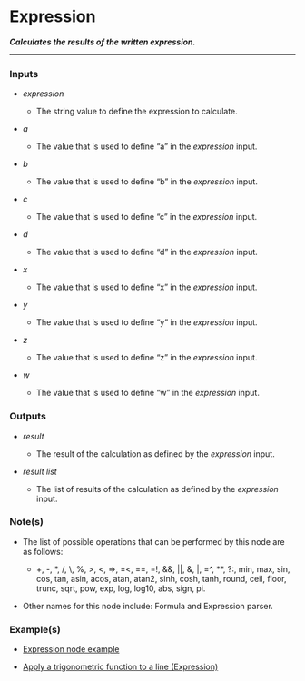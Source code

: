 # Expression

**_Calculates the results of the written expression._**

---


### Inputs

* _expression_

  * The string value to define the expression to calculate.

* _a_

  * The value that is used to define “a” in the _expression_ input.

* _b_

  * The value that is used to define “b” in the _expression_ input.

* _c_

  * The value that is used to define “c” in the _expression_ input.

* _d_

  * The value that is used to define “d” in the _expression_ input.

* _x_

  * The value that is used to define “x” in the _expression_ input.

* _y_

  * The value that is used to define “y” in the _expression_ input.

* _z_

  * The value that is used to define “z” in the _expression_ input.

* _w_

  * The value that is used to define “w” in the _expression_ input.


### Outputs

* _result_

  * The result of the calculation as defined by the _expression_ input.

* _result list_

  * The list of results of the calculation as defined by the _expression_ input.


### Note(s)

* The list of possible operations that can be performed by this node are as follows:

  * +, -, *, /, \\, %, >, <, =>, =<, ==, =!, &&, ||, &, |, =^, **, ?:, min, max, sin, cos, tan, asin, acos, atan, atan2, sinh, cosh, tanh, round, ceil, floor, trunc, sqrt, pow, exp, log, log10, abs, sign, pi.

* Other names for this node include: Formula and Expression parser.


### Example(s)

* <a href="https://creator.trimble.com/graph?assetURI=whp:78d72e45-aee2-4e6f-90ca-36bd6fc00e50&version=latest" target="_blank">Expression node example</a>

* <a href="https://creator.trimble.com/graph?assetURI=whp:1f70759c-28f5-444b-872e-761ec4e0b733&version=latest" target="_blank">Apply a trigonometric function to a line (Expression)</a>
